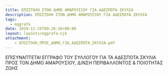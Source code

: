 ```yaml
---
title: ΕΠΙΣΤΟΛΗ ΣΤΟΝ ΔΗΜΟ ΑΜΑΡΟΥΣΙΟΥ ΓΙΑ ΑΔΕΣΠΟΤΑ ΣΚΥΛΙΑ
description: ΕΠΙΣΤΟΛΗ ΣΤΟΝ ΔΗΜΟ ΑΜΑΡΟΥΣΙΟΥ ΓΙΑ ΑΔΕΣΠΟΤΑ ΣΚΥΛΙΑ
tags:
  - eggrafa
date: 2019-11-25T09:26:16+00:00
layout: layouts/eggrafa.njk
attachment:
    - ΕΠΙΣΤΟΛΗ_ΠΡΟΣ_ΔΗΜΟ_ΓΙΑ_ΑΔΕΣΠΟΤΑ_ΣΚΥΛΙΑ.pdf
---
```

ΕΠΙΣΥΝΑΠΤΕΤΑΙ ΕΓΓΡΑΦΟ ΤΟΥ ΣΥΛΛΟΓΟΥ ΓΙΑ ΤΑ ΑΔΕΣΠΟΤΑ ΣΚΥΛΙΑ ΠΡΟΣ ΤΟΝ ΔΗΜΟ ΑΜΑΡΟΥΣΙΟΥ, Δ/ΝΣΗ ΠΕΡΙΒΑΛΛΟΝΤΟΣ &amp; ΠΟΙΟΤΗΤΑΣ ΖΩΗΣ
<!-- excerpt -->

